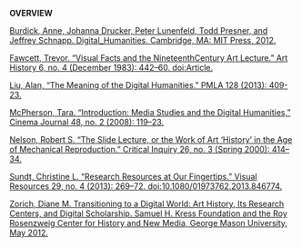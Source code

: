 **OVERVIEW**

[Burdick, Anne, Johanna Drucker, Peter Lunenfeld, Todd Presner, and
Jeffrey Schnapp. Digital\_Humanities. Cambridge, MA: MIT Press,
2012.](https://mitpress.mit.edu/sites/default/files/titles/content/9780262018470_Open_Access_Edition.pdf)

[Fawcett, Trevor. “Visual Facts and the Nineteenth­Century Art Lecture.”
Art History 6, no. 4 (December 1983): 442–60.
doi:Article.](https://ccle.ucla.edu/course/view/dah2015summer?section=1)

[Liu, Alan, “The Meaning of the Digital Humanities.” PMLA 128 (2013):
409-23.](https://ccle.ucla.edu/course/view/dah2015summer?section=1)

[McPherson, Tara. “Introduction: Media Studies and the Digital
Humanities,” Cinema Journal 48, no. 2 (2008):
119–23.](https://ccle.ucla.edu/course/view/dah2015summer?section=1)

[Nelson, Robert S. “The Slide Lecture, or the Work of Art ‘History’ in
the Age of Mechanical Reproduction.” Critical Inquiry 26, no. 3 (Spring
2000):
414–34.](https://ccle.ucla.edu/course/view/dah2015summer?section=1)

[Sundt, Christine L. “Research Resources at Our Fingertips.” Visual
Resources 29, no. 4 (2013): 269–72.
doi:10.1080/01973762.2013.846774.](http://www.tandfonline.com/doi/full/10.1080/01973762.2013.846774)

[Zorich, Diane M. Transitioning to a Digital World: Art History, Its
Research Centers, and Digital Scholarship. Samuel H. Kress Foundation
and the Roy Rosenzweig Center for History and New Media, George Mason
University, May
2012.](http://www.kressfoundation.org/news/article.aspx?id=35338)

 

